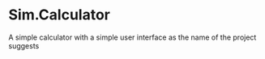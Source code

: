 # Sim.Calculator
A simple calculator with a simple user interface as the name of the project suggests
